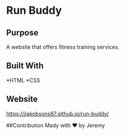 # Run Buddy

## Purpose 
A website that offers fitness training services. 

## Built With 
*HTML 
*CSS

## Website
https://jjakobsons87.github.io/run-buddy/ 

##Contribution 
Mady with ❤️ by Jeremy 
